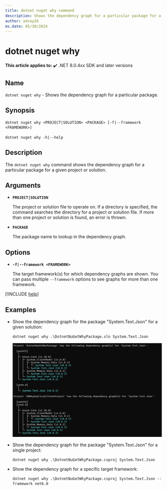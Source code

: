 ```yaml
---
title: dotnet nuget why command
description: Shows the dependency graph for a particular package for a given project or solution.
author: advay26
ms.date: 05/30/2024
---
```

# dotnet nuget why

**This article applies to:** ✔️ .NET 8.0.4xx SDK and later versions

## Name

`dotnet nuget why` - Shows the dependency graph for a particular package.

## Synopsis

```dotnetcli
dotnet nuget why <PROJECT|SOLUTION> <PACKAGE> [-f|--framework <FRAMEWORK>]

dotnet nuget why -h|--help
```

## Description

The `dotnet nuget why` command shows the dependency graph for a particular package for a given project or solution.

## Arguments

- **`PROJECT|SOLUTION`**

  The project or solution file to operate on. If a directory is specified, the command searches the directory for a project or solution file. If more than one project or solution is found, an error is thrown.

- **`PACKAGE`**

  The package name to lookup in the dependency graph.

## Options

- **`-f|--framework <FRAMEWORK>`**

    The target framework(s) for which dependency graphs are shown. You can pass multiple `--framework` options to see graphs for more than one framework.

[!INCLUDE [help](../../../includes/cli-help.md)]

## Examples

- Show the dependency graph for the package "System.Text.Json" for a given solution:

    ```dotnetcli
    dotnet nuget why .\DotnetNuGetWhyPackage.sln System.Text.Json
    ```

    ![Example: Solution with multiple projects](media/dotnet-nuget-why/dotnet-nuget-why-solution-with-multiple-projects.png)

- Show the dependency graph for the package "System.Text.Json" for a single project:

    ```dotnetcli
    dotnet nuget why .\DotnetNuGetWhyPackage.csproj System.Text.Json
    ```

- Show the dependency graph for a specific target framework:

    ```dotnetcli
    dotnet nuget why .\DotnetNuGetWhyPackage.csproj System.Text.Json --framework net6.0
    ```

